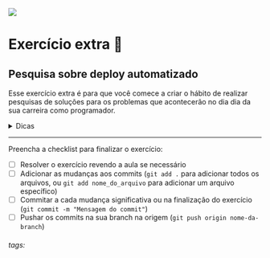![](https://i.imgur.com/xG74tOh.png)

# Exercício extra 🌟

## Pesquisa sobre deploy automatizado

Esse exercício extra é para que você comece a criar o hábito de realizar pesquisas de soluções para os problemas que acontecerão no dia dia da sua carreira como programador.

<details>
    <summary>Dicas</summary>
    <ul>
        <li>Utilize termos como: CI&CD, Integração Contínua, Deploy automatizado</li>
    <ul>
    
</details>

---

Preencha a checklist para finalizar o exercício:

- [ ] Resolver o exercício revendo a aula se necessário
- [ ] Adicionar as mudanças aos commits (`git add .` para adicionar todos os arquivos, ou `git add nome_do_arquivo` para adicionar um arquivo específico)
- [ ] Commitar a cada mudança significativa ou na finalização do exercício (`git commit -m "Mensagem do commit"`)
- [ ] Pushar os commits na sua branch na origem (`git push origin nome-da-branch`)

###### tags: 
